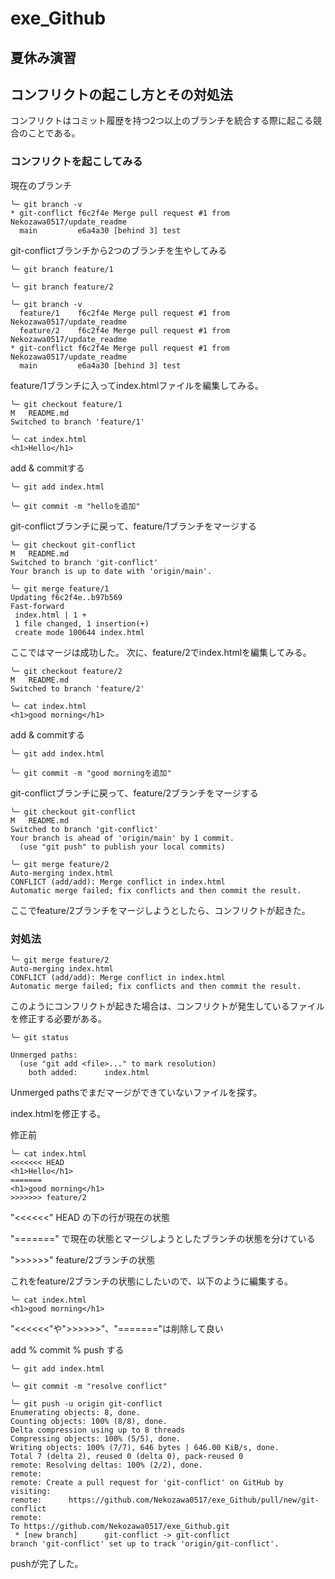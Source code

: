 # exe_Github
## 夏休み演習

## コンフリクトの起こし方とその対処法
コンフリクトはコミット履歴を持つ2つ以上のブランチを統合する際に起こる競合のことである。

### コンフリクトを起こしてみる
現在のブランチ
```
╰─ git branch -v 
* git-conflict f6c2f4e Merge pull request #1 from Nekozawa0517/update_readme
  main         e6a4a30 [behind 3] test
```

git-conflictブランチから2つのブランチを生やしてみる
```
╰─ git branch feature/1

╰─ git branch feature/2

╰─ git branch -v
  feature/1    f6c2f4e Merge pull request #1 from Nekozawa0517/update_readme
  feature/2    f6c2f4e Merge pull request #1 from Nekozawa0517/update_readme
* git-conflict f6c2f4e Merge pull request #1 from Nekozawa0517/update_readme
  main         e6a4a30 [behind 3] test
```

feature/1ブランチに入ってindex.htmlファイルを編集してみる。
```
╰─ git checkout feature/1
M	README.md
Switched to branch 'feature/1'

╰─ cat index.html 
<h1>Hello</h1>
```

add & commitする
```
╰─ git add index.html 

╰─ git commit -m "helloを追加"
```

git-conflictブランチに戻って、feature/1ブランチをマージする
```
╰─ git checkout git-conflict
M	README.md
Switched to branch 'git-conflict'
Your branch is up to date with 'origin/main'.

╰─ git merge feature/1
Updating f6c2f4e..b97b569
Fast-forward
 index.html | 1 +
 1 file changed, 1 insertion(+)
 create mode 100644 index.html
```

ここではマージは成功した。
次に、feature/2でindex.htmlを編集してみる。
```
╰─ git checkout feature/2
M	README.md
Switched to branch 'feature/2'

╰─ cat index.html
<h1>good morning</h1>
```

add & commitする
```
╰─ git add index.html 

╰─ git commit -m "good morningを追加"
```

git-conflictブランチに戻って、feature/2ブランチをマージする
```
╰─ git checkout git-conflict
M	README.md
Switched to branch 'git-conflict'
Your branch is ahead of 'origin/main' by 1 commit.
  (use "git push" to publish your local commits)

╰─ git merge feature/2
Auto-merging index.html
CONFLICT (add/add): Merge conflict in index.html
Automatic merge failed; fix conflicts and then commit the result.
```

ここでfeature/2ブランチをマージしようとしたら、コンフリクトが起きた。

### 対処法
```
╰─ git merge feature/2
Auto-merging index.html
CONFLICT (add/add): Merge conflict in index.html
Automatic merge failed; fix conflicts and then commit the result.
```

このようにコンフリクトが起きた場合は、コンフリクトが発生しているファイルを修正する必要がある。

```
╰─ git status

Unmerged paths:
  (use "git add <file>..." to mark resolution)
	both added:      index.html
```

Unmerged pathsでまだマージができていないファイルを探す。

index.htmlを修正する。

修正前
```
╰─ cat index.html 
<<<<<<< HEAD
<h1>Hello</h1>
=======
<h1>good morning</h1>
>>>>>>> feature/2
```

"<<<<<<" HEAD の下の行が現在の状態

"=======" で現在の状態とマージしようとしたブランチの状態を分けている

">>>>>>" feature/2ブランチの状態

これをfeature/2ブランチの状態にしたいので、以下のように編集する。
```
╰─ cat index.html 
<h1>good morning</h1>
```

"<<<<<<"や">>>>>>"、"======="は削除して良い

add % commit % push する
```
╰─ git add index.html 

╰─ git commit -m "resolve conflict"

╰─ git push -u origin git-conflict
Enumerating objects: 8, done.
Counting objects: 100% (8/8), done.
Delta compression using up to 8 threads
Compressing objects: 100% (5/5), done.
Writing objects: 100% (7/7), 646 bytes | 646.00 KiB/s, done.
Total 7 (delta 2), reused 0 (delta 0), pack-reused 0
remote: Resolving deltas: 100% (2/2), done.
remote: 
remote: Create a pull request for 'git-conflict' on GitHub by visiting:
remote:      https://github.com/Nekozawa0517/exe_Github/pull/new/git-conflict
remote: 
To https://github.com/Nekozawa0517/exe_Github.git
 * [new branch]      git-conflict -> git-conflict
branch 'git-conflict' set up to track 'origin/git-conflict'.
```

pushが完了した。

